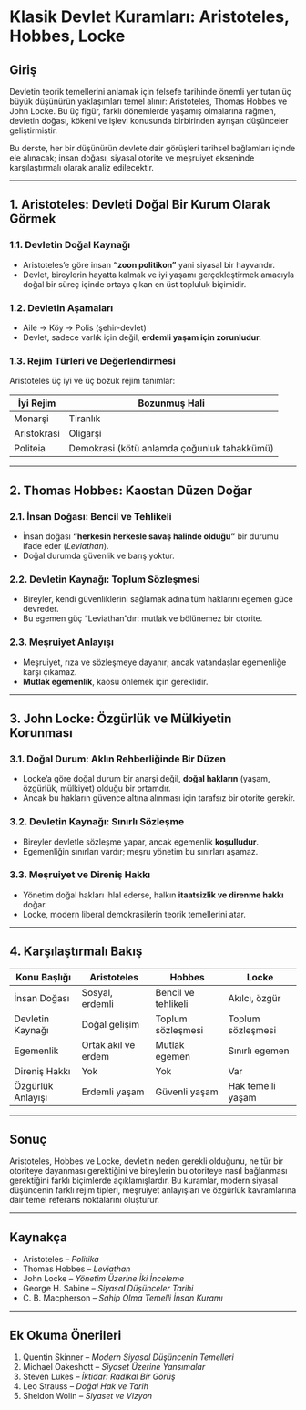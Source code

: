 # Klasik Devlet Kuramları: Aristoteles, Hobbes, Locke

## Giriş

Devletin teorik temellerini anlamak için felsefe tarihinde önemli yer tutan üç büyük düşünürün yaklaşımları temel alınır: Aristoteles, Thomas Hobbes ve John Locke. Bu üç figür, farklı dönemlerde yaşamış olmalarına rağmen, devletin doğası, kökeni ve işlevi konusunda birbirinden ayrışan düşünceler geliştirmiştir.

Bu derste, her bir düşünürün devlete dair görüşleri tarihsel bağlamları içinde ele alınacak; insan doğası, siyasal otorite ve meşruiyet ekseninde karşılaştırmalı olarak analiz edilecektir.

---

## 1. Aristoteles: Devleti Doğal Bir Kurum Olarak Görmek

### 1.1. Devletin Doğal Kaynağı

- Aristoteles’e göre insan **“zoon politikon”** yani siyasal bir hayvandır.
- Devlet, bireylerin hayatta kalmak ve iyi yaşamı gerçekleştirmek amacıyla doğal bir süreç içinde ortaya çıkan en üst topluluk biçimidir.

### 1.2. Devletin Aşamaları

- Aile → Köy → Polis (şehir-devlet)
- Devlet, sadece varlık için değil, **erdemli yaşam için zorunludur.**

### 1.3. Rejim Türleri ve Değerlendirmesi

Aristoteles üç iyi ve üç bozuk rejim tanımlar:

| İyi Rejim   | Bozunmuş Hali                               |
| ----------- | ------------------------------------------- |
| Monarşi     | Tiranlık                                    |
| Aristokrasi | Oligarşi                                    |
| Politeia    | Demokrasi (kötü anlamda çoğunluk tahakkümü) |

---

## 2. Thomas Hobbes: Kaostan Düzen Doğar

### 2.1. İnsan Doğası: Bencil ve Tehlikeli

- İnsan doğası **“herkesin herkesle savaş halinde olduğu”** bir durumu ifade eder (_Leviathan_).
- Doğal durumda güvenlik ve barış yoktur.

### 2.2. Devletin Kaynağı: Toplum Sözleşmesi

- Bireyler, kendi güvenliklerini sağlamak adına tüm haklarını egemen güce devreder.
- Bu egemen güç “Leviathan”dır: mutlak ve bölünemez bir otorite.

### 2.3. Meşruiyet Anlayışı

- Meşruiyet, rıza ve sözleşmeye dayanır; ancak vatandaşlar egemenliğe karşı çıkamaz.
- **Mutlak egemenlik**, kaosu önlemek için gereklidir.

---

## 3. John Locke: Özgürlük ve Mülkiyetin Korunması

### 3.1. Doğal Durum: Aklın Rehberliğinde Bir Düzen

- Locke’a göre doğal durum bir anarşi değil, **doğal hakların** (yaşam, özgürlük, mülkiyet) olduğu bir ortamdır.
- Ancak bu hakların güvence altına alınması için tarafsız bir otorite gerekir.

### 3.2. Devletin Kaynağı: Sınırlı Sözleşme

- Bireyler devletle sözleşme yapar, ancak egemenlik **koşulludur**.
- Egemenliğin sınırları vardır; meşru yönetim bu sınırları aşamaz.

### 3.3. Meşruiyet ve Direniş Hakkı

- Yönetim doğal hakları ihlal ederse, halkın **itaatsizlik ve direnme hakkı** doğar.
- Locke, modern liberal demokrasilerin teorik temellerini atar.

---

## 4. Karşılaştırmalı Bakış

| Konu Başlığı      | Aristoteles         | Hobbes              | Locke             |
| ----------------- | ------------------- | ------------------- | ----------------- |
| İnsan Doğası      | Sosyal, erdemli     | Bencil ve tehlikeli | Akılcı, özgür     |
| Devletin Kaynağı  | Doğal gelişim       | Toplum sözleşmesi   | Toplum sözleşmesi |
| Egemenlik         | Ortak akıl ve erdem | Mutlak egemen       | Sınırlı egemen    |
| Direniş Hakkı     | Yok                 | Yok                 | Var               |
| Özgürlük Anlayışı | Erdemli yaşam       | Güvenli yaşam       | Hak temelli yaşam |

---

## Sonuç

Aristoteles, Hobbes ve Locke, devletin neden gerekli olduğunu, ne tür bir otoriteye dayanması gerektiğini ve bireylerin bu otoriteye nasıl bağlanması gerektiğini farklı biçimlerde açıklamışlardır. Bu kuramlar, modern siyasal düşüncenin farklı rejim tipleri, meşruiyet anlayışları ve özgürlük kavramlarına dair temel referans noktalarını oluşturur.

---

## Kaynakça

- Aristoteles – _Politika_
- Thomas Hobbes – _Leviathan_
- John Locke – _Yönetim Üzerine İki İnceleme_
- George H. Sabine – _Siyasal Düşünceler Tarihi_
- C. B. Macpherson – _Sahip Olma Temelli İnsan Kuramı_

---

## Ek Okuma Önerileri

1. Quentin Skinner – _Modern Siyasal Düşüncenin Temelleri_
2. Michael Oakeshott – _Siyaset Üzerine Yansımalar_
3. Steven Lukes – _İktidar: Radikal Bir Görüş_
4. Leo Strauss – _Doğal Hak ve Tarih_
5. Sheldon Wolin – _Siyaset ve Vizyon_
